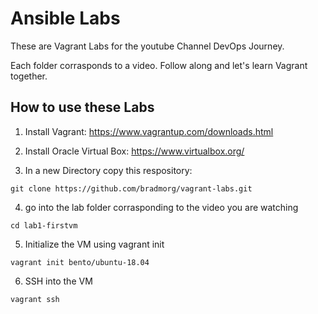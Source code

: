 # Ansible Labs

These are Vagrant Labs for the youtube Channel DevOps Journey.

Each folder corrasponds to a video. Follow along and let's learn Vagrant together.

## How to use these Labs
1. Install Vagrant: https://www.vagrantup.com/downloads.html

2. Install Oracle Virtual Box:  https://www.virtualbox.org/

3. In a new Directory copy this respository:
``` shell
git clone https://github.com/bradmorg/vagrant-labs.git
```
4. go into the lab folder corrasponding to the video you are watching
``` shell
cd lab1-firstvm
```
5. Initialize the VM using vagrant init
``` shell
vagrant init bento/ubuntu-18.04
```
6. SSH into the VM

``` shell
vagrant ssh
```